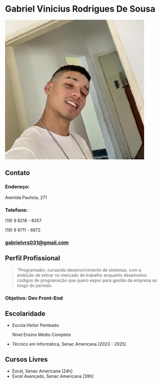 # Gabriel Vinicius Rodrigues De Sousa
![foto](minha.jpg)
## Contato
### Endereço:
Avenida Paulista, 271
### Telefone:
(19) 9 8218 - 8357

(19) 9 8711 - 6872
### gabrielvrs031@gmail.com

## Perfil Profissional

> "Programador, cursando desenovlvimento de sistemas, com a ambição de entrar no mercado de trabalho enquanto desenvolvo códigos de programação que quero expor para gestão da empresa ao longo do período.

### Objetivo: Dev Front-End

## Escolaridade
- Escola Heitor Penteado

  Nível Ensino Médio Completo
- Técnico em Informática, Senac Americana [2023 - 2025]

## Cursos Livres
- Excel, Senac Americana [24h]
- Excel Avançado, Senac Americana [39h]
